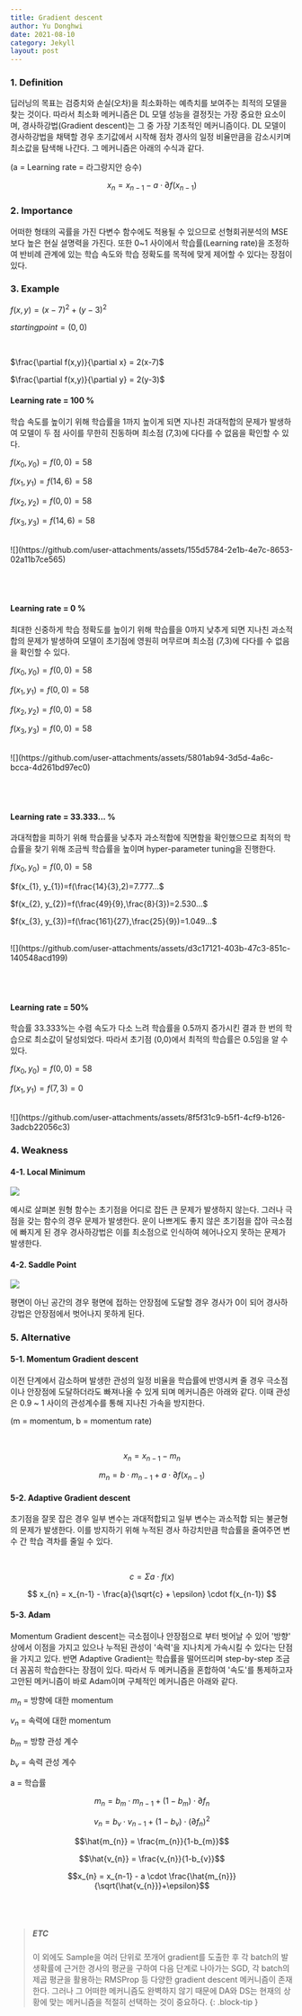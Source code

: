 ```yaml
---
title: Gradient descent
author: Yu Donghwi
date: 2021-08-10
category: Jekyll
layout: post
---
```


### 1. Definition ###
 
 딥러닝의 목표는 검증치와 손실(오차)을 최소화하는 예측치를 보여주는 최적의 모델을 찾는 것이다. 따라서 최소화 메커니즘은 DL 모델 성능을 결정짓는 가장 중요한 요소이며, 경사하강법(Gradient descent)는 그 중 가장 기초적인 메커니즘이다. DL 모델이 경사하강법을 채택할 경우 초기값에서 시작해 점차 경사의 일정 비율만큼을 감소시키며 최소값을 탐색해 나간다. 그 메커니즘은 아래의 수식과 같다.
 
 (a = Learning rate = 라그랑지안 승수)

$$ x_{n} = x_{n-1} - a \cdot \partial f(x_{n-1}) $$


### 2. Importance ### 

 어떠한 형태의 곡률을 가진 다변수 함수에도 적용될 수 있으므로 선형회귀분석의 MSE보다 높은 현실 설명력을 가진다. 또한 0~1 사이에서 학습률(Learning rate)을 조정하여 반비례 관계에 있는 학습 속도와 학습 정확도를 목적에 맞게 제어할 수 있다는 장점이 있다. 

### 3. Example ###

$f(x,y) = (x-7)^2 + (y-3)^2$ 

$starting point = (0,0)$

<br>

$\frac{\partial f(x,y)}{\partial x} = 2(x-7)$

$\frac{\partial f(x,y)}{\partial y} = 2(y-3)$

#### Learning rate = 100 % ####

학습 속도를 높이기 위해 학습률을 1까지 높이게 되면 지나친 과대적합의 문제가 발생하여 모델이 두 점 사이를 무한히 진동하며 최소점 (7,3)에 다다를 수 없음을 확인할 수 있다.

$f(x_{0}, y_{0})=f(0,0)=58$

$f(x_{1}, y_{1})=f(14,6)=58$

$f(x_{2}, y_{2})=f(0,0)=58$

$f(x_{3}, y_{3})=f(14,6)=58$

<br>
![](https://github.com/user-attachments/assets/155d5784-2e1b-4e7c-8653-02a11b7ce565)

<br>
<br>
<br>
<br>

#### Learning rate = 0 % ####

최대한 신중하게 학습 정확도를 높이기 위해 학습률을 0까지 낮추게 되면 지나친 과소적합의 문제가 발생하여 모델이 초기점에 영원히 머무르며 최소점 (7,3)에 다다를 수 없음을 확인할 수 있다.

$f(x_{0}, y_{0})=f(0,0)=58$

$f(x_{1}, y_{1})=f(0,0)=58$

$f(x_{2}, y_{2})=f(0,0)=58$

$f(x_{3}, y_{3})=f(0,0)=58$

<br>
![](https://github.com/user-attachments/assets/5801ab94-3d5d-4a6c-bcca-4d261bd97ec0)

<br>
<br>
<br>
<br>

#### Learning rate = 33.333... % ####

과대적합을 피하기 위해 학습률을 낮추자 과소적합에 직면함을 확인했으므로 최적의 학습률을 찾기 위해 조금씩 학습률을 높이며 hyper-parameter tuning을 진행한다.

$f(x_{0}, y_{0})=f(0,0)=58$

$f(x_{1}, y_{1})=f(\frac{14}{3},2)=7.777...$

$f(x_{2}, y_{2})=f(\frac{49}{9},\frac{8}{3})=2.530...$

$f(x_{3}, y_{3})=f(\frac{161}{27},\frac{25}{9})=1.049...$

<br>
![](https://github.com/user-attachments/assets/d3c17121-403b-47c3-851c-140548acd199)

<br>
<br>
<br>
<br>

#### Learning rate = 50% ####

학습률 33.333%는 수렴 속도가 다소 느려 학습률을 0.5까지 증가시킨 결과 한 번의 학습으로 최소값이 달성되었다. 따라서 초기점 (0,0)에서 최적의 학습률은 0.5임을 알 수 있다.

$f(x_{0}, y_{0})=f(0,0)=58$

$f(x_{1}, y_{1})=f(7,3)=0$

<br>
![](https://github.com/user-attachments/assets/8f5f31c9-b5f1-4cf9-b126-3adcb22056c3)


### 4. Weakness ###

#### 4-1. Local Minimum ####

![](https://github.com/user-attachments/assets/9657102d-9c6b-42d0-a581-26818c2fd4de)

예시로 살펴본 원형 함수는 초기점을 어디로 잡든 큰 문제가 발생하지 않는다. 그러나 극점을 갖는 함수의 경우 문제가 발생한다. 운이 나쁘게도 좋지 않은 초기점을 잡아 극소점에 빠지게 된 경우 경사하강법은 이를 최소점으로 인식하여 헤어나오지 못하는 문제가 발생한다.

#### 4-2. Saddle Point ####

![](https://github.com/user-attachments/assets/c2e0acae-f579-4833-8dfb-3075789ed0bf)

평면이 아닌 공간의 경우 평면에 접하는 안장점에 도달할 경우 경사가 0이 되어 경사하강법은 안장점에서 벗어나지 못하게 된다.



### 5. Alternative ###

#### 5-1. Momentum Gradient descent ####

이전 단계에서 감소하며 발생한 관성의 일정 비율을 학습률에 반영시켜 줄 경우 극소점이나 안장점에 도달하더라도 빠져나올 수 있게 되며 메커니즘은 아래와 같다. 이때 관성은 0.9 ~ 1 사이의 관성계수를 통해 지나친 가속을 방지한다.

(m = momentum, b = momentum rate)

<br>

$$ x_{n} = x_{n-1} - m_{n} $$

$$ m_{n} = b \cdot m_{n-1} + a \cdot \partial f(x_{n-1}) $$


#### 5-2. Adaptive Gradient descent ####

초기점을 잘못 잡은 경우 일부 변수는 과대적합되고 일부 변수는 과소적합 되는 불균형의 문제가 발생한다. 이를 방지하기 위해 누적된 경사 하강치만큼 학습률을 줄여주면 변수 간 학습 격차를 줄일 수 있다. 

<br>

$$ c = \Sigma a \cdot f(x) $$

$$ x_{n} = x_{n-1} - \frac{a}{\sqrt{c} + \epsilon} \cdot f(x_{n-1}) $$


#### 5-3. Adam ####

Momentum Gradient descent는 극소점이나 안장점으로 부터 벗어날 수 있어 '방향' 상에서 이점을 가지고 있으나 누적된 관성이 '속력'을 지나치게 가속시킬 수 있다는 단점을 가지고 있다. 반면 Adaptive Gradient는 학습률을 떨어뜨리며 step-by-step 조금더 꼼꼼히 학습한다는 장점이 있다. 따라서 두 메커니즘을 혼합하여 '속도'를 통제하고자 고안된 메커니즘이 바로 Adam이며 구체적인 메커니즘은 아래와 같다.

$m_{n}$ = 방향에 대한 momentum

$v_{n}$ = 속력에 대한 momentum

$b_{m}$ = 방향 관성 계수

$b_{v}$ = 속력 관성 계수

a = 학습률


$$m_{n} = b_{m} \cdot m_{n-1} + (1-b_{m})\cdot \partial f_{n}$$

$$v_{n} = b_{v} \cdot v_{n-1} + (1-b_{v})\cdot (\partial f_{n})^2$$


$$\hat{m_{n}} = \frac{m_{n}}{1-b_{m}}$$

$$\hat{v_{n}} = \frac{v_{n}}{1-b_{v}}$$


$$x_{n} = x_{n-1} - a \cdot \frac{\hat{m_{n}}}{\sqrt{\hat{v_{n}}}+\epsilon}$$

<br>
<br>

> ##### ETC
>
> 이 외에도 Sample을 여러 단위로 쪼개어 gradient를 도출한 후 각 batch의 발생확률에 근거한 경사의 평균을 구하여 다음 단계로 나아가는 SGD, 각 batch의 제곱 평균을 활용하는 RMSProp 등 다양한 gradient descent 메커니즘이 존재한다. 그러나 그 어떠한 메커니즘도 완벽하지 않기 때문에 DA와 DS는 현재의 상황에 맞는 메커니즘을 적절히 선택하는 것이 중요하다.
{: .block-tip }



<br>
<br>
<br>
